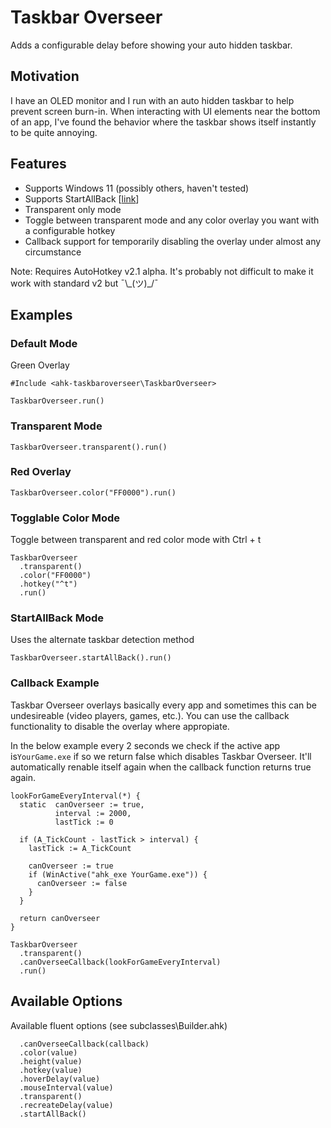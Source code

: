 # Taskbar Overseer
Adds a configurable delay before showing your auto hidden taskbar.

## Motivation
I have an OLED monitor and I run with an auto hidden taskbar to help prevent screen burn-in. When interacting with UI elements near the bottom of an app, I've found the behavior where the taskbar shows itself instantly to be quite annoying.

## Features
- Supports Windows 11 (possibly others, haven't tested)
- Supports StartAllBack [[link](https://www.startallback.com/)]
- Transparent only mode
- Toggle between transparent mode and any color overlay you want with a configurable hotkey
- Callback support for temporarily disabling the overlay under almost any circumstance

Note: Requires AutoHotkey v2.1 alpha. It's probably not difficult to make it work with standard v2 but ¯\\\_(ツ)_/¯

## Examples
### Default Mode
Green Overlay
```
#Include <ahk-taskbaroverseer\TaskbarOverseer>

TaskbarOverseer.run()
```
### Transparent Mode
```
TaskbarOverseer.transparent().run()
```
### Red Overlay
```
TaskbarOverseer.color("FF0000").run()
```
### Togglable Color Mode
Toggle between transparent and red color mode with Ctrl + t
```
TaskbarOverseer
  .transparent()
  .color("FF0000")
  .hotkey("^t")
  .run()
```
### StartAllBack Mode
Uses the alternate taskbar detection method
```
TaskbarOverseer.startAllBack().run()
```
### Callback Example
Taskbar Overseer overlays basically every app and sometimes this can be undesireable (video players, games, etc.). You can use the callback functionality to disable the overlay where appropiate.

In the below example every 2 seconds we check if the active app is`YourGame.exe` if so we return false which disables Taskbar Overseer. It'll automatically renable itself again when the callback function returns true again.
```
lookForGameEveryInterval(*) {
  static  canOverseer := true,
          interval := 2000,
          lastTick := 0

  if (A_TickCount - lastTick > interval) {
    lastTick := A_TickCount

    canOverseer := true
    if (WinActive("ahk_exe YourGame.exe")) {
      canOverseer := false
    }
  }

  return canOverseer
}

TaskbarOverseer
  .transparent()
  .canOverseeCallback(lookForGameEveryInterval)
  .run()
```
## Available Options
Available fluent options (see subclasses\Builder.ahk)
```
  .canOverseeCallback(callback)
  .color(value)
  .height(value)
  .hotkey(value)
  .hoverDelay(value)
  .mouseInterval(value)
  .transparent()
  .recreateDelay(value)
  .startAllBack()
```
